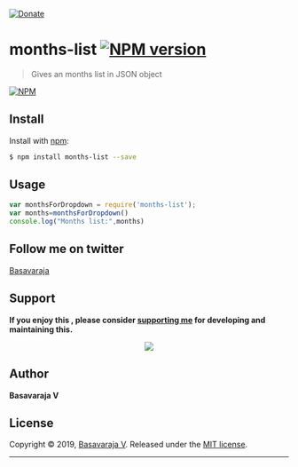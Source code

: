 [![Donate](https://img.shields.io/badge/Donate-PayPal-green.svg)](https://www.paypal.me/rajdivya)
# months-list [![NPM version](https://img.shields.io/npm/v/months-list.svg?style=flat)](https://www.npmjs.com/package/months-list)

>  Gives an months list in JSON object

[![NPM](https://nodei.co/npm/months-list.svg?downloads=true&stars=true)](https://www.npmjs.com/package/months-list/)

## Install

Install with [npm](https://www.npmjs.com/):

```sh
$ npm install months-list --save
```

## Usage

```js
var monthsForDropdown = require('months-list');
var months=monthsForDropdown()
console.log("Months list:",months)

```
## Follow me on twitter

[Basavaraja]("https://twitter.com/BasavarajaV2")

## Support

**If you enjoy this , please consider [supporting me](https://www.paypal.me/rajdivya/1500) for developing and maintaining this.**

<p align="center">
  <a href="https://www.paypal.me/rajdivya">
    <img src="https://www.paypalobjects.com/en_US/i/btn/btn_donate_LG.gif" />
  </a>
</p>

## Author

**Basavaraja V**
## License

Copyright © 2019, [Basavaraja V](https://github.com/BaSaVaRaJaV).
Released under the [MIT license](https://github.com/BaSaVaRaJaV/months-list/blob/master/LICENSE).
***
